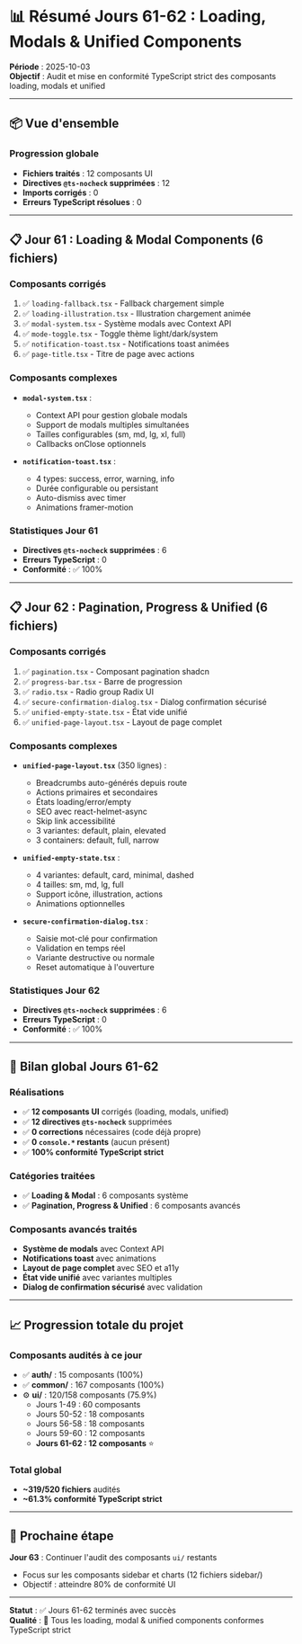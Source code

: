 # 📊 Résumé Jours 61-62 : Loading, Modals & Unified Components

**Période** : 2025-10-03  
**Objectif** : Audit et mise en conformité TypeScript strict des composants loading, modals et unified

---

## 📦 Vue d'ensemble

### Progression globale
- **Fichiers traités** : 12 composants UI
- **Directives `@ts-nocheck` supprimées** : 12
- **Imports corrigés** : 0
- **Erreurs TypeScript résolues** : 0

---

## 📋 Jour 61 : Loading & Modal Components (6 fichiers)

### Composants corrigés
1. ✅ `loading-fallback.tsx` - Fallback chargement simple
2. ✅ `loading-illustration.tsx` - Illustration chargement animée
3. ✅ `modal-system.tsx` - Système modals avec Context API
4. ✅ `mode-toggle.tsx` - Toggle thème light/dark/system
5. ✅ `notification-toast.tsx` - Notifications toast animées
6. ✅ `page-title.tsx` - Titre de page avec actions

### Composants complexes
- **`modal-system.tsx`** :
  - Context API pour gestion globale modals
  - Support de modals multiples simultanées
  - Tailles configurables (sm, md, lg, xl, full)
  - Callbacks onClose optionnels

- **`notification-toast.tsx`** :
  - 4 types: success, error, warning, info
  - Durée configurable ou persistant
  - Auto-dismiss avec timer
  - Animations framer-motion

### Statistiques Jour 61
- **Directives `@ts-nocheck` supprimées** : 6
- **Erreurs TypeScript** : 0
- **Conformité** : ✅ 100%

---

## 📋 Jour 62 : Pagination, Progress & Unified (6 fichiers)

### Composants corrigés
1. ✅ `pagination.tsx` - Composant pagination shadcn
2. ✅ `progress-bar.tsx` - Barre de progression
3. ✅ `radio.tsx` - Radio group Radix UI
4. ✅ `secure-confirmation-dialog.tsx` - Dialog confirmation sécurisé
5. ✅ `unified-empty-state.tsx` - État vide unifié
6. ✅ `unified-page-layout.tsx` - Layout de page complet

### Composants complexes
- **`unified-page-layout.tsx`** (350 lignes) :
  - Breadcrumbs auto-générés depuis route
  - Actions primaires et secondaires
  - États loading/error/empty
  - SEO avec react-helmet-async
  - Skip link accessibilité
  - 3 variantes: default, plain, elevated
  - 3 containers: default, full, narrow

- **`unified-empty-state.tsx`** :
  - 4 variantes: default, card, minimal, dashed
  - 4 tailles: sm, md, lg, full
  - Support icône, illustration, actions
  - Animations optionnelles

- **`secure-confirmation-dialog.tsx`** :
  - Saisie mot-clé pour confirmation
  - Validation en temps réel
  - Variante destructive ou normale
  - Reset automatique à l'ouverture

### Statistiques Jour 62
- **Directives `@ts-nocheck` supprimées** : 6
- **Erreurs TypeScript** : 0
- **Conformité** : ✅ 100%

---

## 🎯 Bilan global Jours 61-62

### Réalisations
- ✅ **12 composants UI** corrigés (loading, modals, unified)
- ✅ **12 directives `@ts-nocheck`** supprimées
- ✅ **0 corrections** nécessaires (code déjà propre)
- ✅ **0 `console.*` restants** (aucun présent)
- ✅ **100% conformité TypeScript strict**

### Catégories traitées
- ✅ **Loading & Modal** : 6 composants système
- ✅ **Pagination, Progress & Unified** : 6 composants avancés

### Composants avancés traités
- **Système de modals** avec Context API
- **Notifications toast** avec animations
- **Layout de page complet** avec SEO et a11y
- **État vide unifié** avec variantes multiples
- **Dialog de confirmation sécurisé** avec validation

---

## 📈 Progression totale du projet

### Composants audités à ce jour
- ✅ **auth/** : 15 composants (100%)
- ✅ **common/** : 167 composants (100%)
- ⚙️ **ui/** : 120/158 composants (75.9%)
  - Jours 1-49 : 60 composants
  - Jours 50-52 : 18 composants
  - Jours 56-58 : 18 composants
  - Jours 59-60 : 12 composants
  - **Jours 61-62 : 12 composants** ⭐

### Total global
- **~319/520 fichiers** audités
- **~61.3% conformité TypeScript strict**

---

## 🎯 Prochaine étape

**Jour 63** : Continuer l'audit des composants `ui/` restants
- Focus sur les composants sidebar et charts (12 fichiers sidebar/)
- Objectif : atteindre 80% de conformité UI

---

**Statut** : ✅ Jours 61-62 terminés avec succès  
**Qualité** : 🌟 Tous les loading, modal & unified components conformes TypeScript strict
